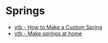 # Springs

- [ytb - How to Make a Custom Spring](https://www.youtube.com/watch?v=s7ZOymTk67U)
- [ytb - Make springs at home](https://www.youtube.com/watch?v=jAawhg6JtyY)


